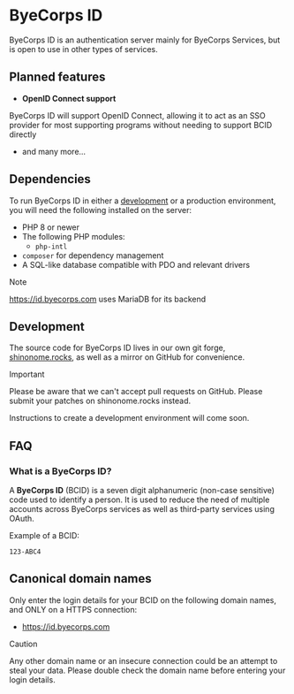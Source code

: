 ByeCorps ID
===========

ByeCorps ID is an authentication server mainly for ByeCorps Services, but is open to use in other types of services.

Planned features
----------------

* **OpenID Connect support**

ByeCorps ID will support OpenID Connect, allowing it to act as an SSO provider for most supporting programs without needing to support BCID directly

* and many more...

<!-- Reporting issues
----------------

> [!note]
> To make managing issues easier, issues for BCID are reported in YouTrack rather than on GitHub or shinonome.rocks. -->

Dependencies
------------

To run ByeCorps ID in either a [development](#development) or a production environment, you will need the following installed on the server:

* PHP 8 or newer
* The following PHP modules:
    * `php-intl`
* `composer` for dependency management
* A SQL-like database compatible with PDO and relevant drivers
> [!note]
> https://id.byecorps.com uses MariaDB for its backend

Development
-----------

The source code for ByeCorps ID lives in our own git forge, [shinonome.rocks](https://shinonome.rocks/byecorps/id/id), as well as a mirror on GitHub for convenience. 

> [!important]
> Please be aware that we can't accept pull requests on GitHub. Please submit your patches on shinonome.rocks instead.

Instructions to create a development environment will come soon.

FAQ
---

### What is a ByeCorps ID?

A **ByeCorps ID** (BCID) is a seven digit alphanumeric (non-case sensitive) code used to identify a person. It is used to reduce the need of multiple accounts across ByeCorps services as well as third-party services using OAuth.

Example of a BCID:

```
123-ABC4
```

Canonical domain names
----------------------

Only enter the login details for your BCID on the following domain names, and ONLY on a HTTPS connection:

* https://id.byecorps.com

> [!caution]
> Any other domain name or an insecure connection could be an attempt to steal your data. Please double check the domain name before entering your login details.
